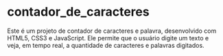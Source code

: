# contador_de_caracteres
 Este é um projeto de contador de caracteres e palavra, desenvolvido com HTML5, CSS3 e JavaScript.  Ele permite que o usuário digite um texto e veja, em tempo real, a quantidade de caracteres e palavras digitados.
